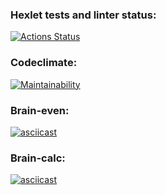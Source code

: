### Hexlet tests and linter status:
[![Actions Status](https://github.com/constvict/frontend-project-44/workflows/hexlet-check/badge.svg)](https://github.com/constvict/frontend-project-44/actions)
### Codeclimate:
[![Maintainability](https://api.codeclimate.com/v1/badges/316e9e6f065340b6cc19/maintainability)](https://codeclimate.com/github/constvict/frontend-project-44/maintainability)
### Brain-even:
[![asciicast](https://asciinema.org/a/WWBYu0YQG1M4x57ViRJzXphH2.svg)](https://asciinema.org/a/WWBYu0YQG1M4x57ViRJzXphH2)
### Brain-calc:
[![asciicast](https://asciinema.org/a/UyofmP3VNWazuAxuyshDBjX0e.svg)](https://asciinema.org/a/UyofmP3VNWazuAxuyshDBjX0e)